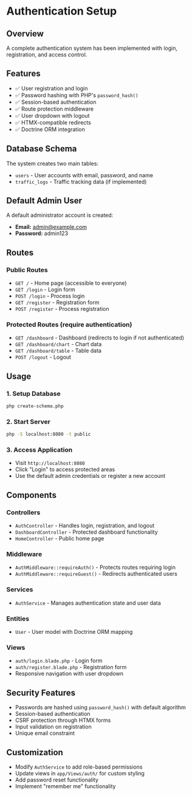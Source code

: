 # Authentication Setup

## Overview
A complete authentication system has been implemented with login, registration, and access control.

## Features
- ✅ User registration and login
- ✅ Password hashing with PHP's `password_hash()`
- ✅ Session-based authentication
- ✅ Route protection middleware
- ✅ User dropdown with logout
- ✅ HTMX-compatible redirects
- ✅ Doctrine ORM integration

## Database Schema
The system creates two main tables:
- `users` - User accounts with email, password, and name
- `traffic_logs` - Traffic tracking data (if implemented)

## Default Admin User
A default administrator account is created:
- **Email:** admin@example.com
- **Password:** admin123

## Routes

### Public Routes
- `GET /` - Home page (accessible to everyone)
- `GET /login` - Login form
- `POST /login` - Process login
- `GET /register` - Registration form
- `POST /register` - Process registration

### Protected Routes (require authentication)
- `GET /dashboard` - Dashboard (redirects to login if not authenticated)
- `GET /dashboard/chart` - Chart data
- `GET /dashboard/table` - Table data
- `POST /logout` - Logout

## Usage

### 1. Setup Database
```bash
php create-schema.php
```

### 2. Start Server
```bash
php -S localhost:8080 -t public
```

### 3. Access Application
- Visit `http://localhost:8080`
- Click "Login" to access protected areas
- Use the default admin credentials or register a new account

## Components

### Controllers
- `AuthController` - Handles login, registration, and logout
- `DashboardController` - Protected dashboard functionality
- `HomeController` - Public home page

### Middleware
- `AuthMiddleware::requireAuth()` - Protects routes requiring login
- `AuthMiddleware::requireGuest()` - Redirects authenticated users

### Services
- `AuthService` - Manages authentication state and user data

### Entities
- `User` - User model with Doctrine ORM mapping

### Views
- `auth/login.blade.php` - Login form
- `auth/register.blade.php` - Registration form
- Responsive navigation with user dropdown

## Security Features
- Passwords are hashed using `password_hash()` with default algorithm
- Session-based authentication
- CSRF protection through HTMX forms
- Input validation on registration
- Unique email constraint

## Customization
- Modify `AuthService` to add role-based permissions
- Update views in `app/Views/auth/` for custom styling
- Add password reset functionality
- Implement "remember me" functionality
